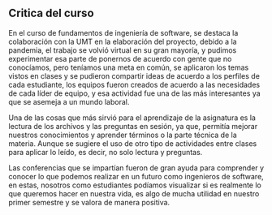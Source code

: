 ## Critica del curso

En el curso de fundamentos de ingeniería de software, se destaca la colaboración con la UMT en la elaboración del proyecto, debido a la pandemia, el trabajo se volvió virtual en su gran mayoría, y pudimos experimentar esa parte de ponernos de acuerdo con gente que no conocíamos, pero teníamos una meta en común, se aplicaron los temas vistos en clases y se pudieron compartir ideas de acuerdo a los perfiles de cada estudiante, los equipos fueron creados de acuerdo a las necesidades de cada líder de equipo, y esa actividad fue una de las más interesantes ya que se asemeja a un mundo laboral. 

Una de las cosas que más sirvió para el aprendizaje de la asignatura es la lectura de los archivos y las preguntas en sesión, ya que, permitía mejorar nuestros conocimientos y aprender términos o la parte técnica de la materia.  Aunque se sugiere el uso de otro tipo de actividades entre clases para aplicar lo leído, es decir, no solo lectura y preguntas. 

Las conferencias que se impartían fueron de gran ayuda para comprender y conocer lo que podemos realizar en un futuro como ingenieros de software, en estas, nosotros como estudiantes podíamos visualizar si es realmente lo que queremos hacer en nuestra vida, es algo de mucha utilidad en nuestro primer semestre y se valora de manera positiva. 